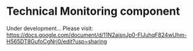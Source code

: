 # Technical Monitoring component

Under development...
Please visit:
https://docs.google.com/document/d/11N2aisnJp0-FlJuhqF824wUhm-H565DT8GufoCgNrj0/edit?usp=sharing